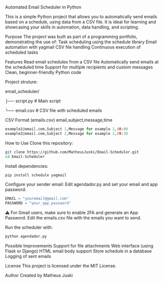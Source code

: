Automated Email Scheduler in Python

This is a simple Python project that allows you to automatically send emails based on a schedule, using data from a CSV file. It is ideal for learning and showcasing your skills in automation, data handling, and scripting.

Purpose
The project was built as part of a programming portfolio, demonstrating the use of:
Task scheduling using the schedule library
Email automation with yagmail
CSV file handling
Continuous execution of scheduled tasks

Features
Read email schedules from a CSV file
Automatically send emails at the scheduled time
Support for multiple recipients and custom messages
Clean, beginner-friendly Python code

Project struture:

email_scheduler/

├── script.py       # Main script

└── email.csv         # CSV file with scheduled emails

CSV Format (emails.csv)
email,subject,message,time
```Python
example1@email.com,Subject 1,Message for example 1,08:00
example2@email.com,Subject 2,Message for example 2,09:30
```
How to Use
Clone this repository:
```Bash
git clone https://github.com/MatheusJuski/Email-Scheduler.git
cd Email-Scheduler
```
Install dependencies:
```python
pip install schedule yagmail
```

Configure your sender email:
Edit agendador.py and set your email and app password:

```Python
EMAIL = "youremail@gmail.com"
PASSWORD = "your_app_password"
```
⚠️ For Gmail users, make sure to enable 2FA and generate an App Password.
Edit the emails.csv file with the emails you want to send.

Run the scheduler with:
```Python
python agendador.py
```


Possible Improvements
Support for file attachments
Web interface (using Flask or Django)
HTML email body support
Store schedule in a database
Logging of sent emails

License
This project is licensed under the MIT License.

Author
Created by Matheus Juski

